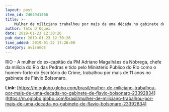 ```yaml
---
layout: post
item_id: 2464941466
title: >-
    Mulher de miliciano trabalhou por mais de uma década no gabinete de Flávio Bolsonaro
author: Tatu D'Oquei
date: 2019-01-23 12:30:26
pub_date: 2019-01-23 12:30:26
time_added: 2019-01-22 17:26:00
category: avisamos
---
```


RIO - A mulher do ex-capitão da PM Adriano Magalhães da Nóbrega, chefe da milícia do Rio das Pedras e tido pelo Ministério Público do Rio como o homem-forte do Escritório do Crime, trabalhou por mais de 11 anos no gabinete de Flávio Bolsonaro.

**Link:** [https://m.oglobo.globo.com/brasil/mulher-de-miliciano-trabalhou-por-mais-de-uma-decada-no-gabinete-de-flavio-bolsonaro-23392834](https://m.oglobo.globo.com/brasil/mulher-de-miliciano-trabalhou-por-mais-de-uma-decada-no-gabinete-de-flavio-bolsonaro-23392834)

